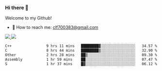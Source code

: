 ### Hi there 👋

<!--
**clingfei/clingfei** is a ✨ _special_ ✨ repository because its `README.md` (this file) appears on your GitHub profile.

Here are some ideas to get you started:

- 🔭 I’m currently working on ...
- 🌱 I’m currently learning ...
- 👯 I’m looking to collaborate on ...
- 🤔 I’m looking for help with ...
- 💬 Ask me about ...
- 📫 How to reach me: ...
- 😄 Pronouns: ...
- ⚡ Fun fact: ...
-->
Welcome to my Github!
- 📧 How to reach me: clf700383@gmail.com

<a href="https://github.com/anuraghazra/github-readme-stats">
  <img src="https://github-readme-stats.vercel.app/api?username=clingfei&count_private=true&show_icons=true&include_all_commits=true&line_height=21&hide_border=true&repo=github-readme-stats" />
</a>
<a href="https://github.com/anuraghazra/convoychat">
  <img src="https://github-readme-stats.vercel.app/api/top-langs/?username=clingfei&hide=Tcl,Perl,Makefile,CSS,HTML,Yacc,Lex,Verilog&langs_count=6&layout=compact&hide_border=true&repo=convoychat" />
</a>

<!--START_SECTION:waka-->

```txt
C++                9 hrs 11 mins   ████████▓░░░░░░░░░░░░░░░░   34.57 %
C                  8 hrs 44 mins   ████████▒░░░░░░░░░░░░░░░░   32.90 %
Other              2 hrs 28 mins   ██▒░░░░░░░░░░░░░░░░░░░░░░   09.30 %
Assembly           1 hr 59 mins    ██░░░░░░░░░░░░░░░░░░░░░░░   07.47 %
S                  1 hr 37 mins    █▓░░░░░░░░░░░░░░░░░░░░░░░   06.12 %
```

<!--END_SECTION:waka-->
